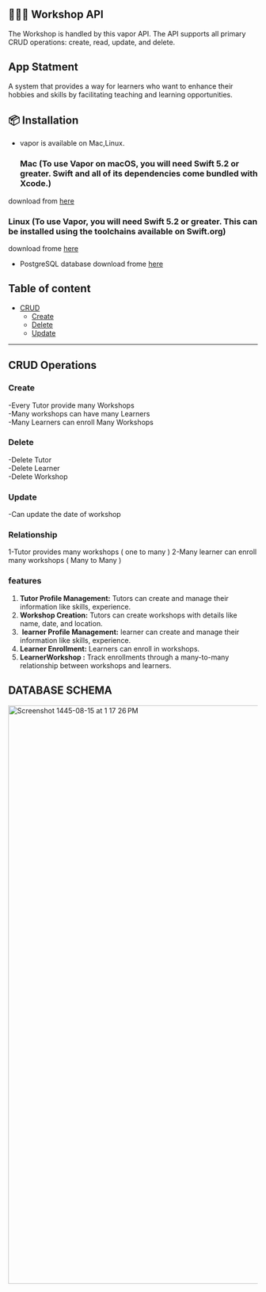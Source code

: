 
## 👩🏻‍🏫 Workshop API 
The Workshop is handled by this vapor API. The API supports all primary CRUD operations: create, read, update, and delete.

## App Statment 
A system that provides a way for learners who want to enhance their hobbies and skills by facilitating teaching and learning opportunities.

## 📦 Installation
- vapor is available on Mac,Linux.

  ### Mac (To use Vapor on macOS, you will need Swift 5.2 or greater. Swift and all of its dependencies come bundled with Xcode.)
download from [here](https://github.com/matiassingers/awesome-readme](https://docs.vapor.codes/install/macos/))

  ### Linux (To use Vapor, you will need Swift 5.2 or greater. This can be installed using the toolchains available on Swift.org)

download frome [here](https://docs.vapor.codes/install/linux/)

- PostgreSQL database
download frome [here](https://www.postgresql.org/download/)




## Table of content

- [CRUD](#features)
  - [Create](#create)
  - [Delete](#delete)
  - [Update](#update)
 
---
## CRUD Operations

### Create
-Every Tutor provide many Workshops\
-Many workshops can have many Learners\
-Many Learners can enroll Many Workshops

### Delete
-Delete Tutor\
-Delete Learner\
-Delete Workshop

### Update
-Can update the date of workshop


### Relationship
1-Tutor provides many workshops ( one to many ) 
2-Many learner can enroll many workshops ( Many to Many ) 


### features
1. **Tutor Profile Management:** Tutors can create and manage their information like skills, experience.
2. **Workshop Creation:** Tutors can create workshops with details like name, date, and location.
3. ⁠ **learner Profile Management:** learner can create and manage their information like skills, experience.
4. **Learner Enrollment:** Learners can enroll in workshops.
4. **LearnerWorkshop :** Track enrollments through a many-to-many relationship between workshops and learners.


## DATABASE SCHEMA
<img width="1169" alt="Screenshot 1445-08-15 at 1 17 26 PM" src="https://github.com/GhaliaAlmuaddi/TuitionManagementSystem/assets/110771258/c5e4fd84-82cc-4332-aabf-14a775dc085b">


